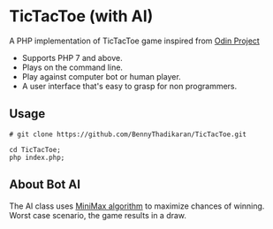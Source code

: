 # TicTacToe (with AI)

A PHP implementation of TicTacToe game inspired from
[Odin Project](https://www.theodinproject.com/courses/ruby-programming/lessons/oop)

- Supports PHP 7 and above.
- Plays on the command line.
- Play against computer bot or human player.
- A user interface that's easy to grasp for non programmers.

## Usage

```
# git clone https://github.com/BennyThadikaran/TicTacToe.git

cd TicTacToe;
php index.php;
```
## About Bot AI

The AI class uses [MiniMax algorithm](https://en.wikipedia.org/wiki/Minimax)
to maximize chances of winning. Worst case scenario, the game results in a draw.
